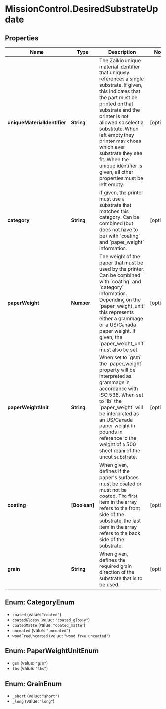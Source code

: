 # MissionControl.DesiredSubstrateUpdate

## Properties
Name | Type | Description | Notes
------------ | ------------- | ------------- | -------------
**uniqueMaterialIdentifier** | **String** | The Zaikio unique material identifier that uniquely references a single substrate. If given, this indicates that the part must be printed on that substrate and the printer is not allowed so select a substitute. When left empty they printer may chose which ever substrate they see fit. When the unique identifier is given, all other properties must be left empty. | [optional] 
**category** | **String** | If given, the printer must use a substrate that matches this category. Can be combined (but does not have to be) with &#x60;coating&#x60; and &#x60;paper_weight&#x60; information. | [optional] 
**paperWeight** | **Number** | The weight of the paper that must be used by the printer. Can be combined with &#x60;coating&#x60; and &#x60;category&#x60; information. Depending on the &#x60;paper_weight_unit&#x60; this represents either a grammage or a US/Canada paper weight. If given, the &#x60;paper_weight_unit&#x60; must also be set. | [optional] 
**paperWeightUnit** | **String** | When set to &#x60;gsm&#x60; the &#x60;paper_weight&#x60; property will be interpreted as grammage in accordance with ISO 536. When set to &#x60;lb&#x60; the &#x60;paper_weight&#x60; will be interpreted as an US/Canada paper weight in pounds in reference to the weight of a 500 sheet ream of the uncut substrate. | [optional] 
**coating** | **[Boolean]** | When given, defines if the paper&#x27;s surfaces must be coated or must not be coated. The first item in the array refers to the front side of the substrate, the last item in the array refers to the back side of the substrate. | [optional] 
**grain** | **String** | When given, defines the required grain direction of the substrate that is to be used. | [optional] 

<a name="CategoryEnum"></a>
## Enum: CategoryEnum

* `coated` (value: `"coated"`)
* `coatedGlossy` (value: `"coated_glossy"`)
* `coatedMatte` (value: `"coated_matte"`)
* `uncoated` (value: `"uncoated"`)
* `woodFreeUncoated` (value: `"wood_free_uncoated"`)


<a name="PaperWeightUnitEnum"></a>
## Enum: PaperWeightUnitEnum

* `gsm` (value: `"gsm"`)
* `lbs` (value: `"lbs"`)


<a name="GrainEnum"></a>
## Enum: GrainEnum

* `_short` (value: `"short"`)
* `_long` (value: `"long"`)

